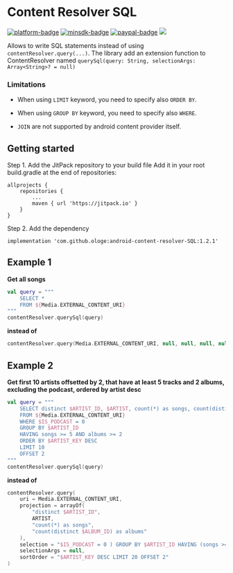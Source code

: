 [github]:            https://github.com/ologe/android-content-resolver-SQL
[paypal-url]:        https://paypal.me/nextmusicplayer

[platform-badge]:   https://img.shields.io/badge/Platform-Android-F3745F.svg
[paypal-badge]:     https://img.shields.io/badge/Donate-Paypal-F3745F.svg
[minsdk-badge]:     https://img.shields.io/badge/minSdkVersion-16-F3745F.svg


<!------------------------------------------------------------------------------------------------------->

Content Resolver SQL
=

[![platform-badge]][github]
[![minsdk-badge]][github]
[![paypal-badge]][paypal-url]
[![](https://jitpack.io/v/ologe/android-content-resolver-SQL.svg)](https://jitpack.io/#ologe/android-content-resolver-SQL)


Allows to write SQL statements instead of using `contentResolver.query(...)`. 
The library add an extension function to ContentResolver named 
`querySql(query: String, selectionArgs: Array<String>? = null)`

### Limitations
- When using `LIMIT` keyword, you need to specify also `ORDER BY`.<p>
- When using `GROUP BY` keyword, you need to specify also  `WHERE`.<p>
- `JOIN` are not supported by android content provider itself.

## Getting started
Step 1. Add the JitPack repository to your build file
Add it in your root build.gradle at the end of repositories:
```
allprojects {
    repositories {
        ...
        maven { url 'https://jitpack.io' }
    }
}
```
Step 2. Add the dependency
```
implementation 'com.github.ologe:android-content-resolver-SQL:1.2.1'
```

## Example 1
**Get all songs**
```kotlin
val query = """ 
    SELECT *
    FROM ${Media.EXTERNAL_CONTENT_URI}
""" 
contentResolver.querySql(query)
```
**instead of**
```kotlin
contentResolver.query(Media.EXTERNAL_CONTENT_URI, null, null, null, null)
```
## Example 2

**Get first 10 artists offsetted by 2, that have at least 5 tracks and 2 albums, excluding the podcast, ordered by artist desc**
```kotlin
val query = """
    SELECT distinct $ARTIST_ID, $ARTIST, count(*) as songs, count(distinct $ALBUM_ID) as albums
    FROM ${Media.EXTERNAL_CONTENT_URI}
    WHERE $IS_PODCAST = 0
    GROUP BY $ARTIST_ID
    HAVING songs >= 5 AND albums >= 2
    ORDER BY $ARTIST_KEY DESC
    LIMIT 10
    OFFSET 2
"""
contentResolver.querySql(query)
```
**instead of**
```kotlin
contentResolver.query(
    uri = Media.EXTERNAL_CONTENT_URI,
    projection = arrayOf(
        "distinct $ARTIST_ID", 
        ARTIST, 
        "count(*) as songs", 
        "count(distinct $ALBUM_ID) as albums"
    ),
    selection = "$IS_PODCAST = 0 ) GROUP BY $ARTIST_ID HAVING (songs >= 5 AND albums >= 2",
    selectionArgs = null,
    sortOrder = "$ARTIST_KEY DESC LIMIT 20 OFFSET 2"
)
```
